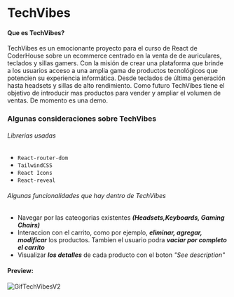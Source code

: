 # TechVibes

#### Que es TechVibes?
TechVibes es un emocionante proyecto para el curso de React de CoderHouse sobre un ecommerce centrado en la venta de de auriculares, teclados y sillas gamers. Con la misión de crear una plataforma que brinde a los usuarios acceso a una amplia gama de productos tecnológicos que potencien su experiencia informática. Desde teclados de última generación hasta headsets y sillas de alto rendimiento.
Como futuro TechVibes tiene el objetivo de introducir mas productos para vender y ampliar el volumen de ventas. De momento es una demo.


### Algunas consideraciones sobre TechVibes
###### Librerias usadas
*   `React-router-dom`
*   `TailwindCSS`
*   `React Icons`
*   `React-reveal`

###### Algunas funcionalidades que hay dentro de TechVibes
* Navegar por las cateogorias existentes _**(Headsets,Keyboards, Gaming Chairs)**_
* Interaccion con el carrito, como por ejemplo, _**eliminar, agregar, modificar**_ los productos. Tambien el usuario podra _**vaciar por completo el carrito**_
* Visualizar _**los detalles**_ de cada producto con el boton _"See description"_

#### Preview:
![GifTechVibesV2](https://github.com/mateoBodiniARG/TechVibes/assets/83024999/ed8158b7-1f99-4a36-b65f-d9d78c13c723)
